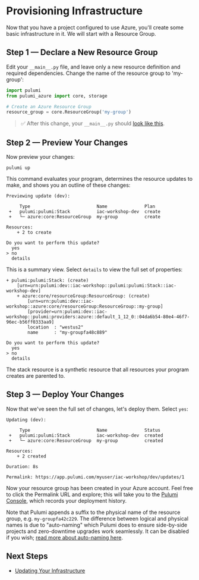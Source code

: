 # Provisioning Infrastructure

Now that you have a project configured to use Azure, you'll create some basic infrastructure in it. We will start with a Resource Group.

## Step 1 &mdash; Declare a New Resource Group

Edit your `__main__.py` file, and leave only a new resource definition and required dependencies. Change the name of the resource group to 'my-group':

```python
import pulumi
from pulumi_azure import core, storage

# Create an Azure Resource Group
resource_group = core.ResourceGroup('my-group')
```

> :white_check_mark: After this change, your `__main__.py` should [look like this](./code/03-provisioning-infrastructure/step1.).

## Step 2 &mdash; Preview Your Changes

Now preview your changes:

```
pulumi up
```

This command evaluates your program, determines the resource updates to make, and shows you an outline of these changes:

```
Previewing update (dev):

     Type                         Name              Plan
 +   pulumi:pulumi:Stack          iac-workshop-dev  create
 +   └─ azure:core:ResourceGroup  my-group          create

Resources:
    + 2 to create

Do you want to perform this update?
  yes
> no
  details
```

This is a summary view. Select `details` to view the full set of properties:

```
+ pulumi:pulumi:Stack: (create)
    [urn=urn:pulumi:dev::iac-workshop::pulumi:pulumi:Stack::iac-workshop-dev]
    + azure:core/resourceGroup:ResourceGroup: (create)
        [urn=urn:pulumi:dev::iac-workshop::azure:core/resourceGroup:ResourceGroup::my-group]
        [provider=urn:pulumi:dev::iac-workshop::pulumi:providers:azure::default_1_12_0::04da6b54-80e4-46f7-96ec-b56ff0333aa9]
        location  : "westus2"
        name      : "my-groupfa48c889"

Do you want to perform this update?
  yes
> no
  details
```

The stack resource is a synthetic resource that all resources your program creates are parented to.

## Step 3 &mdash; Deploy Your Changes

Now that we've seen the full set of changes, let's deploy them. Select `yes`:

```
Updating (dev):

     Type                         Name              Status
 +   pulumi:pulumi:Stack          iac-workshop-dev  created
 +   └─ azure:core:ResourceGroup  my-group          created

Resources:
    + 2 created

Duration: 8s

Permalink: https://app.pulumi.com/myuser/iac-workshop/dev/updates/1
```

Now your resource group has been created in your Azure account. Feel free to click the Permalink URL and explore; this will take you to the [Pulumi Console](https://www.pulumi.com/docs/intro/console/), which records your deployment history.

Note that Pulumi appends a suffix to the physical name of the resource group, e.g. `my-groupfa42c229`. The difference between logical and physical names is due to "auto-naming" which Pulumi does to ensure side-by-side projects and zero-downtime upgrades work seamlessly. It can be disabled if you wish; [read more about auto-naming here](https://www.pulumi.com/docs/intro/concepts/programming-model/#autonaming).

## Next Steps

* [Updating Your Infrastructure](./04-updating-your-infrastructure.md)
